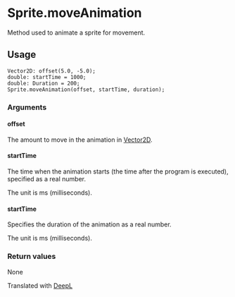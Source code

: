 # Sprite.moveAnimation

Method used to animate a sprite for movement.

## Usage

```
Vector2D: offset(5.0, -5.0);
double: startTime = 1000;
double: Duration = 200;
Sprite.moveAnimation(offset, startTime, duration);
```

### Arguments

#### offset

The amount to move in the animation in [Vector2D](/lib/math/vec2).

#### startTime

The time when the animation starts (the time after the program is executed), specified as a real number.

The unit is ms (milliseconds).

#### startTime


Specifies the duration of the animation as a real number.

The unit is ms (milliseconds).

### Return values

None

Translated with [DeepL](https://www.deepl.com/translator)